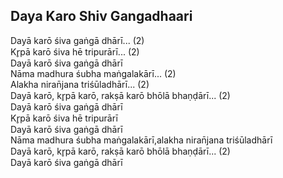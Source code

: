 ## Daya Karo Shiv Gangadhaari


Dayā karō śiva gaṅgā dhārī... (2)  
Kr̥pā karō śiva hē tripurārī... (2)  
Dayā karō śiva gaṅgā dhārī  
Nāma madhura śubha maṅgalakārī... (2)  
Alakha niran̄jana triśūladhārī... (2)  
Dayā karō, kr̥pā karō, rakṣā karō bhōlā bhaṇḍārī... (2)  
Dayā karō śiva gaṅgā dhārī  
Kr̥pā karō śiva hē tripurārī  
Dayā karō śiva gaṅgā dhārī  
Nāma madhura śubha maṅgalakārī,alakha niran̄jana triśūladhārī  
Dayā karō, kr̥pā karō, rakṣā karō bhōlā bhaṇḍārī... (2)  
Dayā karō śiva gaṅgā dhārī

